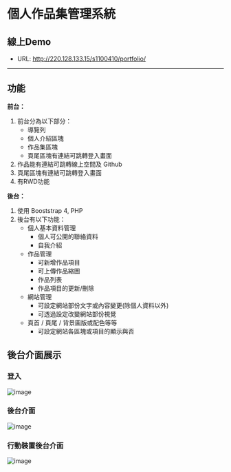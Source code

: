 # 個人作品集管理系統

## 線上Demo
  * URL: http://220.128.133.15/s1100410/portfolio/

---
## 功能
**前台：**
1. 前台分為以下部分：
   * 導覽列 
   * 個人介紹區塊
   * 作品集區塊
   * 頁尾區塊有連結可跳轉登入畫面
2. 作品能有連結可跳轉線上空間及 Github
3. 頁尾區塊有連結可跳轉登入畫面
4. 有RWD功能

**後台：**
1. 使用 Booststrap 4, PHP
2. 後台有以下功能：
   * 個人基本資料管理
     * 個人可公開的聯絡資料
     * 自我介紹
   * 作品管理
     * 可新增作品項目
     * 可上傳作品縮圖
     * 作品列表
     * 作品項目的更新/刪除
   * 網站管理
     * 可設定網站部份文字或內容變更(除個人資料以外)
     * 可透過設定改變網站部份視覺
   * 頁首 / 頁尾 / 背景圖版或配色等等
     * 可設定網站各區塊或項目的顯示與否


## 後台介面展示

### 登入
![image](https://user-images.githubusercontent.com/91711431/161371426-cc2ad6aa-0735-4c41-bba2-50c6e7731bad.png)

### 後台介面
![image](https://user-images.githubusercontent.com/91711431/161524480-ad1f0380-eeed-48ed-a0d2-f8d3fea64452.png)

### 行動裝置後台介面
![image](https://user-images.githubusercontent.com/91711431/161372289-5d9fd56c-4cae-4847-9873-0629d6906748.png)



